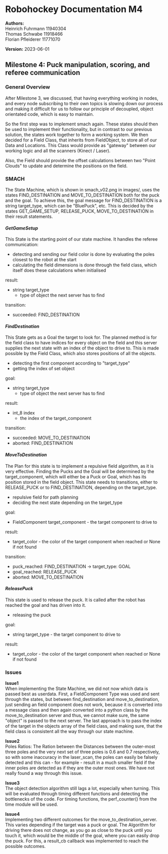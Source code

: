 # Robohockey Documentation M4
**Authors:**</br>
Heinrich Fuhrmann 11940304 </br>
Thomas Schwabe 11918466</br>
Florian Pfleiderer 11771070</br>

**Version:** 
2023-06-01

## Milestone 4: Puck manipulation, scoring, and referee communication
### General Overview
After Milestone 3, we discussed, that having everything working in nodes, and every node subscribing to their own topics is slowing down our process and making it difficult for us to follow our principle of decoupled, object orientated code, which is easy to maintain. 

So the first step was to implement smach again. These states should then be used to implement their functionality, but in contrast to our previous solution, the states work together to form a working system.
We then decided for a Field Class, that inherits from FieldObject, to store all of our Data and Locations. 
This Class would provide as "gateway" between our working logic and all the scanners (Kinect / Laser).

Also, the Field should provide the offset calculations between two "Point Clouds" to update and determine the positions on the field.

### SMACH
The State Machine, which is shown in smach_v02.png in images/, uses the states FIND_DESTINATION and MOVE_TO_DESTINATION both for the puck and the goal.
To achieve this, the goal message for FIND_DESTINATION is a string target_type, which can be "BluePuck", etc.
This is decided by the states GET_GAME_SETUP, RELEASE_PUCK, MOVE_TO_DESTINATION in their result statements.
#### *GetGameSetup*
This State is the starting point of our state machine. It handles the referee communication:
- detecting and sending our field color is done by evaluating the poles closest to the robot at the start
- calculating the field dimensions is done through the field class, which itself does these calculations when initialised

result: 
- string target_type 
    - type of object the next server has to find

transition:
- succeeded: FIND_DESTINATION

#### *FindDestination*
This State gets as a Goal the target to look for. The planned method is for the field class to have indices for every object on the field and this server supplies the next state with an index of the object to drive to. 
This is made possible by the Field Class, which also stores positions of all the objects.
- detecting the first component according to "target_type"
- getting the index of set object 
    
goal: 
- string target_type
    - type of object the next server has to find
    
result: 
- int_8 index
    - the index of the target_component

transition:
- succeeded: MOVE_TO_DESTINATION
- aborted: FIND_DESTINATION

#### *MoveToDestination*
The Plan for this state is to implement a repulsive field algorithm, as it is very effective.
Finding the Pucks and the Goal will be determined by the target_component, which will either be a Puck or Goal, which has its position stored in the field object. 
This state needs to transitions, either to RELEASE_PUCK or to FIND_DESTINATION, depending on the target_type.
- repulsive field for path planning
- deciding the next state depending on the target_type

goal:
- FieldComponent target_component - the target component to drive to
    
result: 
- target_color - the color of the target component when reached or None if not found

transition:
- puck_reached: FIND_DESTINATION -> target_type: GOAL
- goal_reached: RELEASE_PUCK
- aborted: MOVE_TO_DESTINATION

#### *ReleasePuck*
This state is used to release the puck. It is called after the robot has reached the goal and has driven into it.
- releasing the puck

goal:
- string target_type - the target component to drive to

result:
- target_color - the color of the target component when reached or None if not found

### Issues 
**Issue1** <br>
When implementing the State Machine, we did not now which data is passed best as userdata. First, a FieldComponent Type was used and sent through the states, but between find_destination and move_to_destination, just sending an field component does not work, because it is converted into a message class and then again converted into a python class by the move_to_destination server and thus, we cannot make sure, the same "object" is passed to the next server.
The last approach is to pass the index of the target in the objects array of the field class, and making sure, that the field class is consistent all the way through our state machine.

**Issue2** <br>
Poles Ratios: The Ration between the Distances between the outer-most three poles and the very next set of three poles is 0.6 and 0.7 respectively, so with some inaccuracy in the laser_scan, the poles can easily be falsely detected and this can - for example - result in a much smaller field if the inner poles are detected as if they are the outer most ones. We have not really found a way through this issue.

**Issue3** <br>
The object detection algorithm still lags a lot, especially when turning. This will be evaluated through timing different functions and detecting the bottlenecks of the code. For timing functions, the perf_counter() from the time module will be used.

**Issue4** <br>
Implementing two different outcomes for the move_to_destination_server. This varies depending if the target was a puck or goal. The Algorithm for driving there does not change, as you go as close to the puck until you touch it, which would be the middle of the goal, where you can easily drop the puck.
For this, a result_cb callback was implemented to reach the possible outcomes.

<!-- ### Contributions
- Heinrich Fuhrmann
    - field class implementation
    - offset calculation and field update for position detection
- Thomas Schwabe
    - state machine setup and implementation
    - referee communication
    - end of game handling
- Florian Pfleiderer
    - documentation
    - state machine implementation and transitions
    - release puck, find destination, move to destination basic implementation -->


